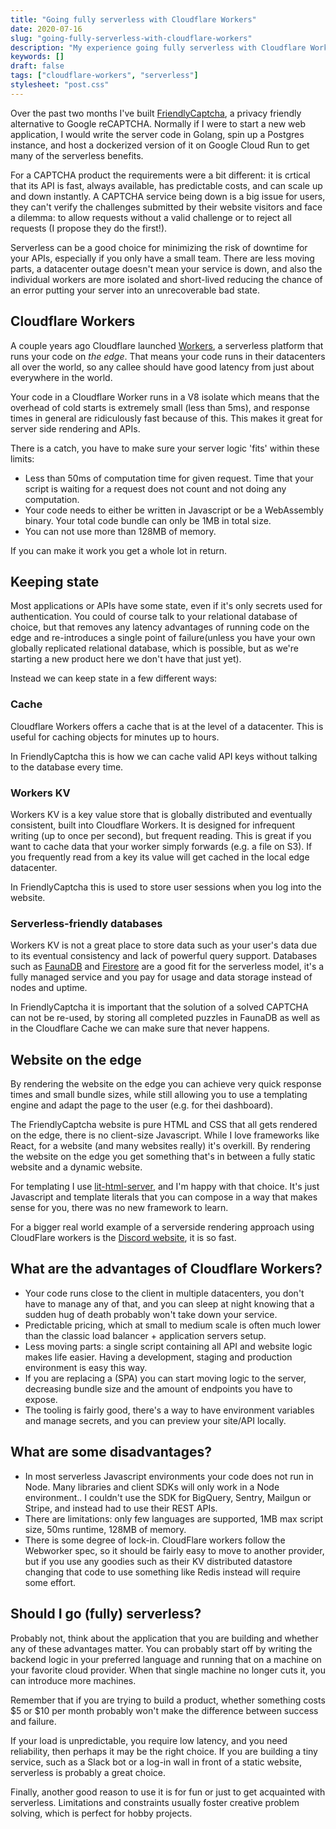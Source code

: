 ```yaml
---
title: "Going fully serverless with Cloudflare Workers"
date: 2020-07-16
slug: "going-fully-serverless-with-cloudflare-workers"
description: "My experience going fully serverless with Cloudflare Workers"
keywords: []
draft: false
tags: ["cloudflare-workers", "serverless"]
stylesheet: "post.css"
---
```

Over the past two months I've built [FriendlyCaptcha](https://friendlycaptcha.com), a privacy friendly alternative to Google reCAPTCHA. Normally if I were to start a new web application, I would write the server code in Golang, spin up a Postgres instance, and host a dockerized version of it on Google Cloud Run to get many of the serverless benefits.

For a CAPTCHA product the requirements were a bit different: it is crtical that its API is fast, always available, has predictable costs, and can scale up and down instantly. A CAPTCHA service being down is a big issue for users, they can't verify the challenges submitted by their website visitors and face a dilemma: to allow requests without a valid challenge or to reject all requests (I propose they do the first!).

Serverless can be a good choice for minimizing the risk of downtime for your APIs, especially if you only have a small team. There are less moving parts, a datacenter outage doesn't mean your service is down, and also the individual workers are more isolated and short-lived reducing the chance of an error putting your server into an unrecoverable bad state.

## Cloudflare Workers
A couple years ago Cloudflare launched [Workers](https://workers.cloudflare.com/), a serverless platform that runs your code on *the edge*. That means your code runs in their datacenters all over the world, so any callee should have good latency from just about everywhere in the world.

Your code in a Cloudflare Worker runs in a V8 isolate which means that the overhead of cold starts is extremely small (less than 5ms), and response times in general are ridiculously fast because of this. This makes it great for server side rendering and APIs.

There is a catch, you have to make sure your server logic 'fits' within these limits:
* Less than 50ms of computation time for given request. Time that your script is waiting for a request does not count and not doing any computation.
* Your code needs to either be written in Javascript or be a WebAssembly binary. Your total code bundle can only be 1MB in total size.
* You can not use more than 128MB of memory.

If you can make it work you get a whole lot in return.

## Keeping state
Most applications or APIs have some state, even if it's only secrets used for authentication. You could of course talk to your relational database of choice, but that removes any latency advantages of running code on the edge and re-introduces a single point of failure(unless you have your own globally replicated relational database, which is possible, but as we're starting a new product here we don't have that just yet).

Instead we can keep state in a few different ways:

### Cache
Cloudflare Workers offers a cache that is at the level of a datacenter. This is useful for caching objects for minutes up to hours.

In FriendlyCaptcha this is how we can cache valid API keys without talking to the database every time.

### Workers KV
Workers KV is a key value store that is globally distributed and eventually consistent, built into Cloudflare Workers. It is designed for infrequent writing (up to once per second), but frequent reading. This is great if you want to cache data that your worker simply forwards (e.g. a file on S3). If you frequently read from a key its value will get cached in the local edge datacenter. 

In FriendlyCaptcha this is used to store user sessions when you log into the website.

### Serverless-friendly databases
Workers KV is not a great place to store data such as your user's data due to its eventual consistency and lack of powerful query support. Databases such as [FaunaDB](https://fauna.com/) and [Firestore](https://cloud.google.com/firestore) are a good fit for the serverless model, it's a fully managed service and you pay for usage and data storage instead of nodes and uptime.

In FriendlyCaptcha it is important that the solution of a solved CAPTCHA can not be re-used, by storing all completed puzzles in FaunaDB as well as in the Cloudflare Cache we can make sure that never happens.

## Website on the edge
By rendering the website on the edge you can achieve very quick response times and small bundle sizes, while still allowing you to use a templating engine and adapt the page to the user (e.g. for thei dashboard).

The FriendlyCaptcha website is pure HTML and CSS that all gets rendered on the edge, there is no client-size Javascript. While I love frameworks like React, for a website (and many websites really) it's overkill. By rendering the website on the edge you get something that's in between a fully static website and a dynamic website.

For templating I use [lit-html-server](https://github.com/popeindustries/lit-html-server), and I'm happy with that choice. It's just Javascript and template literals that you can compose in a way that makes sense for you, there was no new framework to learn.

For a bigger real world example of a serverside rendering approach using CloudFlare workers is the [Discord website](https://discord.gg), it is so fast.

## What are the advantages of Cloudflare Workers?
* Your code runs close to the client in multiple datacenters, you don't have to manage any of that, and you can sleep at night knowing that a sudden hug of death probably won't take down your service.
* Predictable pricing, which at small to medium scale is often much lower than the classic load balancer + application servers setup.
* Less moving parts: a single script containing all API and website logic makes life easier. Having a development, staging and production environment is easy this way.
* If you are replacing a (SPA) you can start moving logic to the server, decreasing bundle size and the amount of endpoints you have to expose.
* The tooling is fairly good, there's a way to have environment variables and manage secrets, and you can preview your site/API locally.

## What are some disadvantages?
* In most serverless Javascript environments your code does not run in Node. Many libraries and client SDKs will only work in a Node environment.. I couldn't use the SDK for BigQuery, Sentry, Mailgun or Stripe, and instead had to use their REST APIs.
* There are limitations: only few languages are supported, 1MB max script size, 50ms runtime, 128MB of memory.
* There is some degree of lock-in. CloudFlare workers follow the Webworker spec, so it should be fairly easy to move to another provider, but if you use any goodies such as their KV distributed datastore changing that code to use something like Redis instead will require some effort.

## Should I go (fully) serverless?
Probably not, think about the application that you are building and whether any of these advantages matter. You can probably start off by writing the backend logic in your preferred language and running that on a machine on your favorite cloud provider. When that single machine no longer cuts it, you can introduce more machines.

Remember that if you are trying to build a product, whether something costs $5 or $10 per month probably won't make the difference between success and failure.

If your load is unpredictable, you require low latency, and you need reliability, then perhaps it may be the right choice. If you are building a tiny service, such as a Slack bot or a log-in wall in front of a static website, serverless is probably a great choice.

Finally, another good reason to use it is for fun or just to get acquainted with serverless. Limitations and constraints usually foster creative problem solving, which is perfect for hobby projects.

